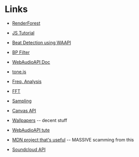 
# Links
- [RenderForest](https://www.renderforest.com/music-visualisations)

- [JS Tutorial](https://javascript.info/)

- [Beat Detection using WAAPI](http://joesul.li/van/beat-detection-using-web-audio/)

- [BP Filter](https://en.wikipedia.org/wiki/Band-pass_filter)

- [WebAudioAPI Doc](https://developer.mozilla.org/en-US/docs/Web/API/Web_Audio_API)

- [tone.js](https://tonejs.github.io/)

- [Freq. Analysis](https://en.wikipedia.org/wiki/Time%E2%80%93frequency_analysis_for_music_signals)

- [FFT](https://en.wikipedia.org/wiki/Fast_Fourier_transform)

- [Sampling](https://en.wikipedia.org/wiki/Sampling_(signal_processing))

- [Canvas API](https://developer.mozilla.org/en-US/docs/Web/API/Canvas_API/Tutorial)

- [Wallpapers](https://www.wallpaperflare.com/) -- decent stuff

- [WebAudioAPI tute](https://www.html5rocks.com/en/tutorials/webaudio/intro/)

- [MDN project that's useful](https://github.com/mdn/voice-change-o-matic-float-data/blob/gh-pages/scripts/app.js) -- MASSIVE scamming from this  

- [Soundcloud API](https://developers.soundcloud.com/)

